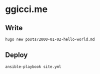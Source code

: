 # ggicci.me

## Write

```bash
hugo new posts/2000-01-02-hello-world.md
```

## Deploy

```bash
ansible-playbook site.yml
```
